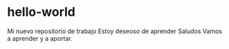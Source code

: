 # hello-world
Mi nuevo repositorio de trabajo
Estoy deseoso de aprender
Saludos
Vamos a aprender y a aportar.
